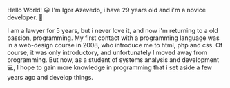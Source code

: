 Hello World! :grinning: I'm Igor Azevedo, i have 29 years old and i'm a novice developer. :wave:

I am a lawyer for 5 years, but i never love it, and now i'm returning to a old passion, programming.
My first contact with a programming language was in a web-design course in 2008, who introduce me to html, php and css.
Of course, it was only introductory, and unfortunately I moved away from programming.
But now, as a student of systems analysis and development :computer:, I hope to gain more knowledge in programming that i set aside a few years ago and develop things.
